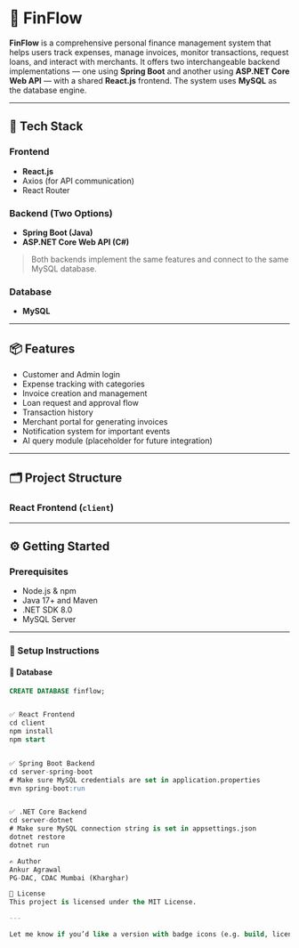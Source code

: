 # 💸 FinFlow

**FinFlow** is a comprehensive personal finance management system that helps users track expenses, manage invoices, monitor transactions, request loans, and interact with merchants. It offers two interchangeable backend implementations — one using **Spring Boot** and another using **ASP.NET Core Web API** — with a shared **React.js** frontend. The system uses **MySQL** as the database engine.

---

## 🚀 Tech Stack

### Frontend
- **React.js**
- Axios (for API communication)
- React Router

### Backend (Two Options)
- **Spring Boot (Java)**  
- **ASP.NET Core Web API (C#)**  
> Both backends implement the same features and connect to the same MySQL database.

### Database
- **MySQL**

---

## 📦 Features

- Customer and Admin login
- Expense tracking with categories
- Invoice creation and management
- Loan request and approval flow
- Transaction history
- Merchant portal for generating invoices
- Notification system for important events
- AI query module (placeholder for future integration)

---

## 🗂️ Project Structure

### React Frontend (`client`)


---

## ⚙️ Getting Started

### Prerequisites
- Node.js & npm
- Java 17+ and Maven
- .NET SDK 8.0
- MySQL Server

---

### 🧪 Setup Instructions

#### 📌 Database
```sql
CREATE DATABASE finflow;


✅ React Frontend
cd client
npm install
npm start


✅ Spring Boot Backend
cd server-spring-boot
# Make sure MySQL credentials are set in application.properties
mvn spring-boot:run


✅ .NET Core Backend
cd server-dotnet
# Make sure MySQL connection string is set in appsettings.json
dotnet restore
dotnet run

✍️ Author
Ankur Agrawal
PG-DAC, CDAC Mumbai (Kharghar)

📜 License
This project is licensed under the MIT License.

---

Let me know if you’d like a version with badge icons (e.g. build, license, tech stack) or if you want to publish it directly via GitHub CLI instructions.

